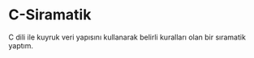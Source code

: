 # C-Siramatik
C dili ile kuyruk veri yapısını kullanarak belirli kuralları olan bir sıramatik yaptım.

